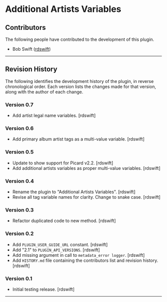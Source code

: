 # Additional Artists Variables

## Contributors

The following people have contributed to the development of this plugin.

* Bob Swift ([rdswift](https://github.com/rdswift/))

---

## Revision History

The following identifies the development history of the plugin, in reverse chronological order.  Each version lists the changes made for that version, along with the author of each change.

### Version 0.7

* Add artist legal name variables. \[rdswift\]

### Version 0.6

* Add primary album artist tags as a multi-value variable. \[rdswift\]

### Version 0.5

* Update to show support for Picard v2.2. \[rdswift\]
* Add additional artists variables as proper multi-value variables. \[rdswift\]

### Version 0.4

* Rename the plugin to "Additional Artists Variables". \[rdswift\]
* Revise all tag variable names for clarity.  Change to snake case. \[rdswift\]

### Version 0.3

* Refactor duplicated code to new method. \[rdswift\]

### Version 0.2

* Add `PLUGIN_USER_GUIDE_URL` constant. \[rdswift\]
* Add "2.1" to `PLUGIN_API_VERSIONS`. \[rdswift\]
* Add missing argument in call to `metadata_error logger`. \[rdswift\]
* Add `HISTORY.md` file containing the contributors list and revision history. \[rdswift\]

### Version 0.1

* Initial testing release. \[rdswift\]

---

